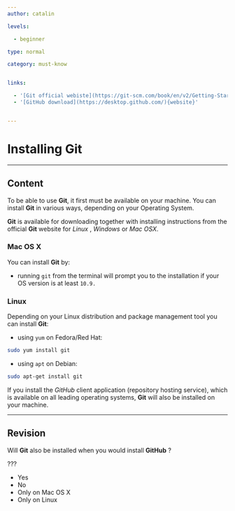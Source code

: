 ```yaml
---
author: catalin

levels:

  - beginner

type: normal

category: must-know


links:

  - '[Git official webiste](https://git-scm.com/book/en/v2/Getting-Started-Installing-Git){website}'
  - '[GitHub download](https://desktop.github.com/){website}'


---
```


# Installing Git

---
## Content

To be able to use **Git**, it first must be available on your machine. You can install **Git** in various ways, depending on your Operating System.

**Git** is available for downloading together with installing instructions from the official **Git** website for *Linux* , *Windows* or *Mac OSX*.


### Mac OS X


You can install **Git** by:
- running `git` from the terminal will prompt you to the installation if your OS version is at least `10.9.`


### Linux

Depending on your Linux distribution and package management tool you can install **Git**:
- using `yum` on Fedora/Red Hat:

```bash
sudo yum install git
```

- using `apt` on Debian:

```bash
sudo apt-get install git
```

If you install the *GitHub* client application (repository hosting service), which is available on all leading operating systems, **Git** will also be installed on your machine.

---
## Revision

Will **Git** also be installed when you would install **GitHub** ?

???


* Yes
* No
* Only on Mac OS X
* Only on Linux

